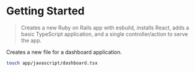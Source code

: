 # Getting Started

> Creates a new Ruby on Rails app with esbuild, installs React, adds a basic
> TypeScript application, and a single controller/action to serve the app.

Creates a new file for a dashboard application.

```bash
touch app/javascript/dashboard.tsx
```
